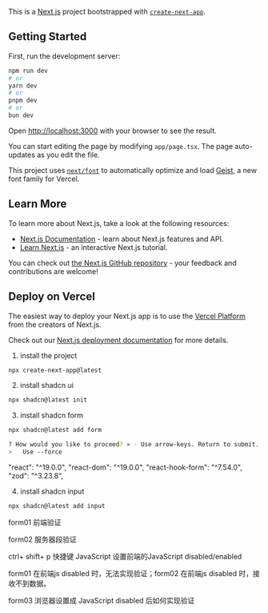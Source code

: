 This is a [Next.js](https://nextjs.org) project bootstrapped with [`create-next-app`](https://nextjs.org/docs/app/api-reference/cli/create-next-app).

## Getting Started

First, run the development server:

```bash
npm run dev
# or
yarn dev
# or
pnpm dev
# or
bun dev
```

Open [http://localhost:3000](http://localhost:3000) with your browser to see the result.

You can start editing the page by modifying `app/page.tsx`. The page auto-updates as you edit the file.

This project uses [`next/font`](https://nextjs.org/docs/app/building-your-application/optimizing/fonts) to automatically optimize and load [Geist](https://vercel.com/font), a new font family for Vercel.

## Learn More

To learn more about Next.js, take a look at the following resources:

- [Next.js Documentation](https://nextjs.org/docs) - learn about Next.js features and API.
- [Learn Next.js](https://nextjs.org/learn) - an interactive Next.js tutorial.

You can check out [the Next.js GitHub repository](https://github.com/vercel/next.js) - your feedback and contributions are welcome!

## Deploy on Vercel

The easiest way to deploy your Next.js app is to use the [Vercel Platform](https://vercel.com/new?utm_medium=default-template&filter=next.js&utm_source=create-next-app&utm_campaign=create-next-app-readme) from the creators of Next.js.

Check out our [Next.js deployment documentation](https://nextjs.org/docs/app/building-your-application/deploying) for more details.

1. install the project

```bash
npx create-next-app@latest
```

2. install shadcn ui

```bash
npx shadcn@latest init
```

3. install shadcn form

```bash
npx shadcn@latest add form

? How would you like to proceed? » - Use arrow-keys. Return to submit.
>   Use --force
```

"react": "^19.0.0",
"react-dom": "^19.0.0",
"react-hook-form": "^7.54.0",
"zod": "^3.23.8",

4. install shadcn input

```bash
npx shadcn@latest add input
```


form01 前端验证

form02 服务器段验证

ctrl+ shift+ p 快捷键 JavaScript 设置前端的JavaScript disabled/enabled

form01 在前端js disabled 时，无法实现验证；form02 在前端js disabled 时，接收不到数据。

form03 浏览器设置成 JavaScript disabled 后如何实现验证